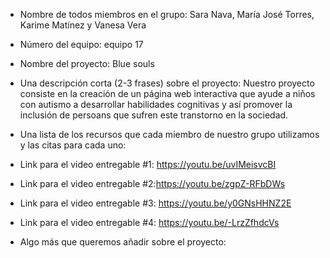 - Nombre de todos miembros en el grupo: Sara Nava, María José Torres, Karime Matínez y Vanesa Vera

- Número del equipo: equipo 17

- Nombre del proyecto: Blue souls 

- Una descripción corta (2-3 frases) sobre el proyecto: Nuestro proyecto consiste en la creación de un página web interactiva que ayude a niños con autismo a desarrollar habilidades cognitivas y así promover la inclusión de persoans que sufren este transtorno en la sociedad.

- Una lista de los recursos que cada miembro de nuestro grupo utilizamos y las citas para cada uno:

- Link para el video entregable #1: https://youtu.be/uvIMeisvcBI

- Link para el video entregable #2:https://youtu.be/zgpZ-RFbDWs

- Link para el video entregable #3: https://youtu.be/y0GNsHHNZ2E

- Link para el video entregable #4: https://youtu.be/-LrzZfhdcVs

- Algo más que queremos añadir sobre el proyecto:
